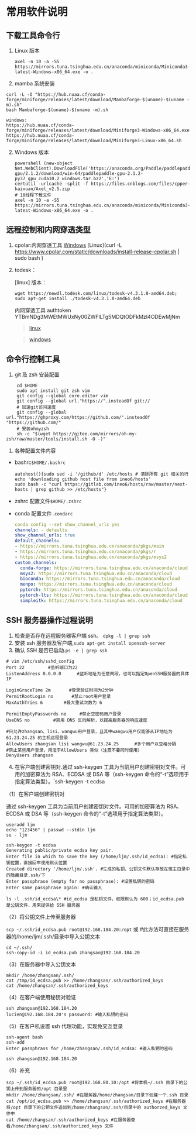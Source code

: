 # 常用软件说明

## 下载工具命令行

1. Linux 版本

   ```sudo apt install axel
   axel -n 10 -a -S5 https://mirrors.tuna.tsinghua.edu.cn/anaconda/miniconda/Miniconda3-latest-Windows-x86_64.exe -o .
   ```

1. mamba 系统安装

```shell
curl -L -O "https://hub.nuaa.cf/conda-forge/miniforge/releases/latest/download/Mambaforge-$(uname)-$(uname -m).sh"
bash Mambaforge-$(uname)-$(uname -m).sh

windows:
https://hub.nuaa.cf/conda-forge/miniforge/releases/latest/download/Miniforge3-Windows-x86_64.exe
https://hub.nuaa.cf/conda-forge/miniforge/releases/latest/download/Miniforge3-Linux-x86_64.sh

```

2. Windows 版本

   ```shell
   powershell (new-object Net.WebClient).DownloadFile('https://anaconda.org/Paddle/paddlepaddle-gpu/2.1.2/download/win-64/paddlepaddle-gpu-2.1.2-py37_gpu_cuda10.2_windows.tar.bz2','E:')
   certutil -urlcache -split -f https://files.cnblogs.com/files/cpper-kaixuan/Axel_v2.5.zip
   # 10线程下载文件
   axel -n 10 -a -S5 https://mirrors.tuna.tsinghua.edu.cn/anaconda/miniconda/Miniconda3-latest-Windows-x86_64.exe -o .
   ```

## 远程控制和内网穿透类型

1. cpolar:内网穿透工具
   [Windows](https://static.cpolar.com/downloads/releases/3.3.12/cpolar-stable-windows-amd64-setup.zip)
   [Linux](curl -L <https://www.cpolar.com/static/downloads/install-release-cpolar.sh> | sudo bash
   )
2. todesk：

   [linux] 版本：

   ```shell
   wget https://newdl.todesk.com/linux/todesk-v4.3.1.0-amd64.deb;
   sudo apt-get install ./todesk-v4.3.1.0-amd64.deb
   ```

   内网穿透工具
   authtoken YTBmNDg3MWEtMWUxNy00ZWFlLTg5MDQtODFkMzI4ODEwMjNm

   > [linux](https://newdl.todesk.com/linux/todesk-v4.3.1.0-amd64.deb)

   > [windows]()

## 命令行控制工具

1. git 及 zsh 安装配置

```shell
    cd $HOME
    sudo apt install git zsh vim
    git config --global core.editor vim
    git config --global url."https://".insteadOf git://
    # 加速git访问速度
    git config --global url."https://ghproxy.com/https://github.com/".insteadOf "https://github.com/"
    # 安装ohmyzsh
    sh -c "$(wget https://gitee.com/mirrors/oh-my-zsh/raw/master/tools/install.sh -O -)"
```

1. 各种配置文件内容

- bashrc`$HOME/.bashrc`

  ```shell
  autohost(){sudo sed -i '/github/d' /etc/hosts # 清除所有 git 相关的行
  echo 'downloading github host file from ineo6/hosts'
  sudo bash -c "curl https://gitlab.com/ineo6/hosts/raw/master/next-hosts | grep github >> /etc/hosts"}
  ```

- zshrc 配置文件`$HOME/.zshrc`

- conda 配置文件`.condarc`

  ```yaml
  conda config --set show_channel_urls yes
  channels: - defaults
  show_channel_urls: true
  default_channels:
  - https://mirrors.tuna.tsinghua.edu.cn/anaconda/pkgs/main
  - https://mirrors.tuna.tsinghua.edu.cn/anaconda/pkgs/r
  - https://mirrors.tuna.tsinghua.edu.cn/anaconda/pkgs/msys2
  custom_channels:
    conda-forge: https://mirrors.tuna.tsinghua.edu.cn/anaconda/cloud
    msys2: https://mirrors.tuna.tsinghua.edu.cn/anaconda/cloud
    bioconda: https://mirrors.tuna.tsinghua.edu.cn/anaconda/cloud
    menpo: https://mirrors.tuna.tsinghua.edu.cn/anaconda/cloud
    pytorch: https://mirrors.tuna.tsinghua.edu.cn/anaconda/cloud
    pytorch-lts: https://mirrors.tuna.tsinghua.edu.cn/anaconda/cloud
    simpleitk: https://mirrors.tuna.tsinghua.edu.cn/anaconda/cloud
  ```

## SSH 服务器操作过程说明

1. 检查是否存在远程服务器客户端 ssh。 `dpkg -l | grep ssh`
2. 安装 ssh 服务器及客户端,`sudo apt-get install openssh-server`
3. 确认 SSH 是否已启动.`ps -e | grep ssh`

```shell
# vim /etc/ssh/sshd_config
Port 22         #监听端口为22
ListenAddress 0.0.0.0      #监听地址为任意网段，也可以指定OpenSSH服务器的具体IP

LoginGraceTime 2m       #登录验证时间为2分钟
PermitRootLogin no       #禁止root用户登录
MaxAuthTries 6        #最大重试次数为 6

PermitEmptyPasswords no     #禁止空密码用户登录
UseDNS no         #禁用 DNS 反向解析，以提高服务器的响应速度

#只允许zhangsan、lisi、wangwu用户登录，且其中wangwu用户仅能够从IP地址为61.23.24.25 的主机远程登录
AllowUsers zhangsan lisi wangwu@61.23.24.25      #多个用户以空格分隔
#禁止某些用户登录，用法于AllowUsers 类似（注意不要同时使用）
DenyUsers zhangsan
```

4. 在客户端创建密钥对.通过 ssh-keygen 工具为当前用户创建密钥对文件。可用的加密算法为 RSA、ECDSA 或 DSA 等（ssh-keygen 命令的“-t”选项用于指定算法类型）。`ssh-keygen -t ecdsa

（1）在客户端创建密钥对

通过 ssh-keygen 工具为当前用户创建密钥对文件。可用的加密算法为 RSA、ECDSA 或 DSA 等（ssh-keygen 命令的“-t”选项用于指定算法类型）。

```shell
useradd ljm
echo "123456" | passwd --stdin ljm
su - ljm

ssh-keygen -t ecdsa
Generating public/private ecdsa key pair.
Enter file in which to save the key (/home/ljm/.ssh/id_ecdsa): #指定私钥位置，直接回车使用默认位置
Created directory '/home/ljm/.ssh'. #生成的私钥、公钥文件默认存放在宿主目录中的隐藏目录.ssh/下
Enter passphrase (empty for no passphrase): #设置私钥的密码
Enter same passphrase again: #确认输入

ls -l .ssh/id_ecdsa\* #id_ecdsa 是私钥文件，权限默认为 600；id_ecdsa.pub 是公钥文件，用来提供给 SSH 服务器
```

（2）将公钥文件上传至服务器

`scp ~/.ssh/id_ecdsa.pub root@192.168.184.20:/opt`
或 #此方法可直接在服务器的/home/ljm/.ssh/目录中导入公钥文本

```shell
cd ~/.ssh/
ssh-copy-id -i id_ecdsa.pub zhangsan@192.168.184.20
```

（3）在服务器中导入公钥文本

```shell
mkdir /home/zhangsan/.ssh/
cat /tmp/id_ecdsa.pub >> /home/zhangsan/.ssh/authorized_keys
cat /home/zhangsan/.ssh/authorized_keys
```

（4）在客户端使用秘钥对验证

```
ssh zhangsan@192.168.184.20
lucien@192.168.184.20's password: #输入私钥的密码
```

（5）在客户机设置 ssh 代理功能，实现免交互登录

```
ssh-agent bash
ssh-add
Enter passphrass for /home/zhangsan/.ssh/id_ecdsa: #输入私钥的密码

ssh zhangsan@192.168.184.20
```

（6）补充

```shell
scp ~/.ssh/id_ecdsa.pub root@192.168.80.10:/opt #将本机~/.ssh 目录下的公钥上传到服务器的/opt 目录里
mkdir /home/zhangsan/.ssh/ #在服务器/home/zhangsan/目录下创建一个.ssh 目录
cat /opt/id_ecdsa.pub >> /home/zhangsan/.ssh/authorized_keys #在服务器将/opt 目录下的公钥文件追加到/home/zhangsan/.ssh/目录中的 authorzed_keys 文件中
cat /home/zhangsan/.ssh/authorized_keys #在服务器查看/home/zhangsan/.ssh/authorized_keys 文件
```
